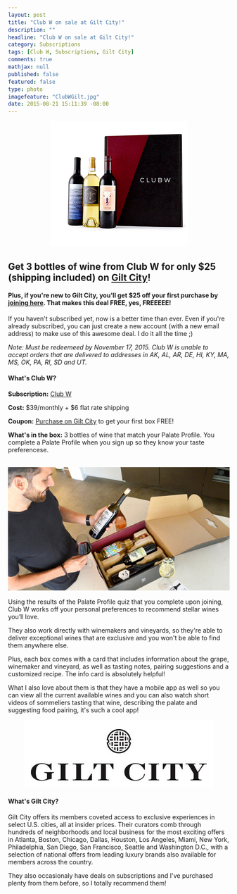 ```yaml
---
layout: post
title: "Club W on sale at Gilt City!"
description: ""
headline: "Club W on sale at Gilt City!"
category: Subscriptions
tags: [Club W, Subscriptions, Gilt City]
comments: true
mathjax: null
published: false
featured: false
type: photo
imagefeature: "ClubWGilt.jpg"
date: 2015-08-21 15:11:39 -08:00
---
```


<center><a href="www.giltcity.com/invite/157210226a9yhx2xr9pf" target="_blank">
<img src="/images/ClubWGilt.jpg" border="0" style="border:none;max-width:100%;" alt="Club W on sale at Gilt City!" />
</a></center>

<p><H2>Get 3 bottles of wine from Club W for only $25 (shipping included) on <a href="www.giltcity.com/invite/157210226a9yhx2xr9pf" target="_blank">Gilt City</a>!</H2></p>

<p><H4>Plus, if you're new to Gilt City, you'll get $25 off your first purchase by <a href="www.giltcity.com/invite/157210226a9yhx2xr9pf" target="_blank">joining here</a>. That makes this deal FREE, yes, FREEEEE!</H4></p>

<p>If you haven't subscribed yet, now is a better time than ever. Even if you're already subscribed, you can just create a new account (with a new email address) to make use of this awesome deal. I do it all the time ;)</p>

<p><i>Note: Must be redeemeed by November 17, 2015. Club W is unable to accept orders that are delivered to addresses in AK, AL, AR, DE, HI, KY, MA, MS, OK, PA, RI, SD and UT.</i></p>

<H4>What's Club W?</H4>
<p><b>Subscription:</b> <a href="https://www.clubw.com/kty5k6ogtx" target="_blank">Club W</a></p>
<p><b>Cost:</b> $39/monthly + $6 flat rate shipping</p>
<p><b>Coupon:</b> <a href="www.giltcity.com/invite/157210226a9yhx2xr9pf" target="_blank">Purchase on Gilt City</a> to get your first box FREE!</p>
<p><b>What's in the box:</b> 3 bottles of wine that match your Palate Profile. You complete a Palate Profile when you sign up so they know your taste preferencese.</p>
<br>

<center><a href="www.giltcity.com/invite/157210226a9yhx2xr9pf" target="_blank">
<img src="/images/ClubWGilt2.jpg" border="0" style="border:none;max-width:100%;" alt="Club W Subscription Box on sale at Gilt City!" />
</a></center>

<p>Using the results of the Palate Profile quiz that you complete upon joining, Club W works off your personal preferences to recommend stellar wines you’ll love.</p>

<p>They also work directly with winemakers and vineyards, so they're able to deliver exceptional wines that are exclusive and you won't be able to find them anywhere else.</p>

<p>Plus, each box comes with a card that includes information about the grape, winemaker and vineyard, as well as tasting notes, pairing suggestions and a customized recipe. The info card is absolutely helpful!</p>

<p>What I also love about them is that they have a mobile app as well so you can view all the current available wines and you can also watch short videos of sommeliers tasting that wine, describing the palate and suggesting food pairing, it's such a cool app!</p>

<center><a href="www.giltcity.com/invite/157210226a9yhx2xr9pf" target="_blank">
<img src="/images/GiltCity.png" border="0" style="border:none;max-width:100%;" alt="Gilt City" />
</a></center>
<H4>What's Gilt City?</H4>
<p>Gilt City offers its members coveted access to exclusive experiences in select U.S. cities, all at insider prices. Their curators comb through hundreds of neighborhoods and local business for the most exciting offers in Atlanta, Boston, Chicago, Dallas, Houston, Los Angeles, Miami, New York, Philadelphia, San Diego, San Francisco, Seattle and Washington D.C., with a selection of national offers from leading luxury brands also available for members across the country.</p>

<p>They also occasionaly have deals on subscriptions and I've purchased plenty from them before, so I totally recommend them!</p>
